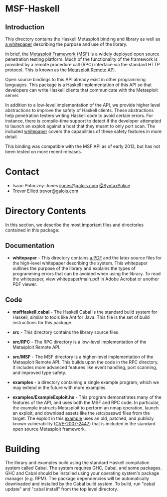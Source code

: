 # MSF-Haskell

## Introduction
This directory contains the Haskell Metasploit binding and library as
well as [a whitepaper](whitepaper/main.pdf) describing the purpose and use of the library.

In brief, the [Metasploit Framework (MSF)](http://www.metasploit.com)
is a widely deployed open
source penetration testing platform. Much of the functionality of the
framework is provided by a remote procedure call (RPC) interface via
the standard HTTP protocol. This is known as the [Metasploit Remote API](https://community.rapid7.com/docs/DOC-1516).

Open source bindings to this API already exist in other programming
languages. This package is a Haskell implementation of this API so
that developers can write Haskell clients that communicate with the
Metasploit server.

In addition to a low-level implementation of the API, we provide
higher level abstractions to improve the safety of Haskell
clients. These abstractions help penetration testers writing Haskell
code to avoid certain errors. For instance, there is compile-time
support to detect if the developer attempted to launch an exploit
against a host that they meant to only port scan. The included
[whitepaper](whitepaper/main.pdf) covers the capabilities of these safety features in more
detail.

This binding was compatible with the MSF API as of early 2013, but has
not been tested on more recent releases.

# Contact
* Isaac Potoczny-Jones <ijones@galois.com> [@SyntaxPolice](https://twitter.com/syntaxpolice)
* Trevor Elliott <trevor@galois.com>

# Directory Contents

In this section, we describe the most important files and directories
contained in this package:

## Documentation

- **whitepaper** - This directory contains [a PDF](whitepaper/main.pdf) and the latex source files
  for the high-level whitepaper describing the system. This whitepaper
  outlines the purpose of the library and explains the types of
  programming errors that can be avoided when using the library. To read
  the whitepaper, view whitepaper/main.pdf in Adobe Acrobat or another
  PDF viewer.

## Code

- **msfHaskell.cabal** - The Haskell Cabal is the standard build system for
  Haskell, similar to tools like Ant for Java. This file is the set of
  build instructions for this package.

- **src** - This directory contains the library source files.

- **src/RPC** - The RPC directory is a low-level implementation of the
  Metasploit Remote API.

- **src/MSF** - The MSF directory is a higher-level implementation of the
  Metasploit Remote API. This builds upon the code in the RPC
  directory. It includes more advanced features like event handling,
  port scanning, and improved type safety.

- **examples** - a directory containing a single example program, which we
  may extend in the future with more examples.

- **examples/ExampleExploit.hs** - This program demonstrates many of the
  features of the API, and uses both the MSF and RPC code. In
  particular, the example instructs Metasploit to perform an nmap
  operation, launch an exploit, and download assets like the /etc/passwd
  files from the target. The exploit in this
  [example](http://www.metasploit.com/modules/exploit/multi/samba/usermap_script) uses an old,
  patched, and publicly known vulnerability ([CVE-2007-2447](http://cvedetails.com/cve/2007-2447/)) that
  is included in the standard open source Metasploit framework.

# Building

The library and examples build using the standard Haskell compilation
system called Cabal. The system requires GHC, Cabal, and some
packages. GHC and Cabal should be installed using your operating
system's package manager (e.g. RPM). The package dependencies will be
automatically downloaded and installed by the Cabal build system. To
build, run "cabal update" and "cabal install" from the top level
directory.
